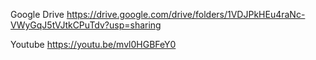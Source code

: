 Google Drive
https://drive.google.com/drive/folders/1VDJPkHEu4raNc-VWyGqJ5tVJtkCPuTdv?usp=sharing

Youtube
https://youtu.be/mvl0HGBFeY0
